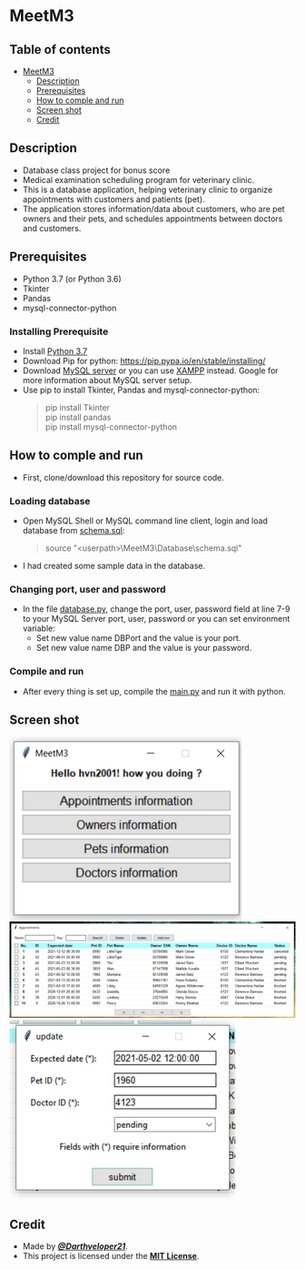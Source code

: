 # MeetM3

## Table of contents
- [MeetM3](#MeetM3)
    - [Description](#Description)
    - [Prerequisites](#Prerequisites)
    - [How to comple and run](#How-to-comple-and-run)
    - [Screen shot](#Screen-shot)
    - [Credit](#Credit)

## Description
- Database class project for bonus score
- Medical examination scheduling program for veterinary clinic. 
- This is a database application, helping veterinary clinic to organize appointments with customers and patients (pet). 
- The application stores information/data about customers, who are pet owners and their pets, and schedules appointments between doctors and customers.

## Prerequisites
- Python 3.7 (or Python 3.6)
- Tkinter
- Pandas
- mysql-connector-python

### Installing Prerequisite
- Install [Python 3.7](https://www.python.org/downloads/release/python-379/)
- Download Pip for python: https://pip.pypa.io/en/stable/installing/
- Download [MySQL server](https://dev.mysql.com/downloads/mysql/) or you can use [XAMPP](https://dev.mysql.com/downloads/mysql/) instead. Google for more information about MySQL server setup.
- Use pip to install Tkinter, Pandas and mysql-connector-python:
    > pip install Tkinter </br>
    > pip install pandas </br>
    > pip install mysql-connector-python </br>

## How to comple and run
- First, clone/download this repository for source code.

### Loading database
- Open MySQL Shell or MySQL command line client, login and load database from [schema.sql](./Database/schema.sql):
    > source "\<userpath\>\MeetM3\Database\schema.sql"
- I had created some sample data in the database.

### Changing port, user and password
- In the file [database.py](./Database/database.py), change the port, user, password field at line 7-9 to your MySQL Server port, user, password or you can set environment variable:
    * Set new value name DBPort and the value is your port.
    * Set new value name DBP and the value is your password.

### Compile and run
- After every thing is set up, compile the [main.py](./main.py) and run it with python.

## Screen shot

![Main Window](./Screenshot/main_window.bmp)
![Table window](./Screenshot/appointments.bmp)
![Submit form](./Screenshot/submit_form.bmp)

## Credit
- Made by [***@Darthveloper21***](https://github.com/Darthveloper21).
- This project is licensed under the [**MIT License**](https://choosealicense.com/licenses/mit).
